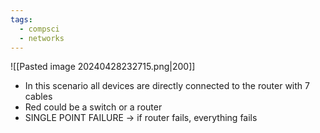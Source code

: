 ```yaml
---
tags:
  - compsci
  - networks
---
```

![[Pasted image 20240428232715.png|200]]
- In this scenario all devices are directly connected to the router with 7 cables
- Red could be a switch or a router
- SINGLE POINT FAILURE -> if router fails, everything fails
